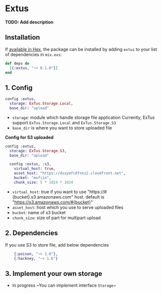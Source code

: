 # Extus

**TODO: Add description**

## Installation

If [available in Hex](https://hex.pm/docs/publish), the package can be installed
by adding `extus` to your list of dependencies in `mix.exs`:

```elixir
def deps do
  [{:extus, "~> 0.1.0"}]
end
```

## 1. Config

```elixir
config :extus,
  storage: ExTus.Storage.Local,
  base_dir: "upload"
```

- `storage`: module which handle storage file application
  Currently, ExTus support `ExTus.Storage.Local` and `ExTus.Storage.S3`
- `base_dir` is where you want to store uploaded file


**Config for S3 uploaded**

```elixir
config :extus,
  storage: ExTus.Storage.S3,
  base_dir: "upload"

  config :extus, :s3,
    virtual_host: true,
    asset_host: "https://dsxymfc8fnnz2.cloudfront.net",
    bucket: "mofiin",
    chunk_size: 5 * 1024 * 1024
```

 - `virtual_host`: true if you want to use "https://#{bucket}.s3.amazonaws.com" host.
 default is "https://s3.amazonaws.com/#{bucket}"
 - `asset_host`: host which you use to serve uploaded files
 - `bucket`: name of s3 bucket
 - `chunk_size`: size of part for multipart upload


## 2. Dependencies
If you use S3 to store file, add below dependencies
```elixir
    {:poison, "~> 2.0"},
    {:hackney, "~> 1.6"}
```

## 3. Implement your own storage
  - In progress
 ~You can implement interface `Storage`~
